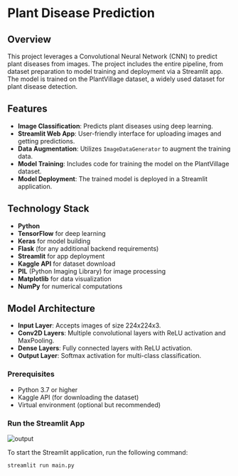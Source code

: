 # Plant Disease Prediction

## Overview
This project leverages a Convolutional Neural Network (CNN) to predict plant diseases from images. The project includes the entire pipeline, from dataset preparation to model training and deployment via a Streamlit app. The model is trained on the PlantVillage dataset, a widely used dataset for plant disease detection.

## Features
- **Image Classification**: Predicts plant diseases using deep learning.
- **Streamlit Web App**: User-friendly interface for uploading images and getting predictions.
- **Data Augmentation**: Utilizes `ImageDataGenerator` to augment the training data.
- **Model Training**: Includes code for training the model on the PlantVillage dataset.
- **Model Deployment**: The trained model is deployed in a Streamlit application.

## Technology Stack
- **Python**
- **TensorFlow** for deep learning
- **Keras** for model building
- **Flask** (for any additional backend requirements)
- **Streamlit** for app deployment
- **Kaggle API** for dataset download
- **PIL** (Python Imaging Library) for image processing
- **Matplotlib** for data visualization
- **NumPy** for numerical computations

## Model Architecture

- **Input Layer**: Accepts images of size 224x224x3.
- **Conv2D Layers**: Multiple convolutional layers with ReLU activation and MaxPooling.
- **Dense Layers**: Fully connected layers with ReLU activation.
- **Output Layer**: Softmax activation for multi-class classification.

### Prerequisites
- Python 3.7 or higher
- Kaggle API (for downloading the dataset)
- Virtual environment (optional but recommended)

### Run the Streamlit App

![output](https://github.com/user-attachments/assets/e8bc2801-3e65-463d-9953-50dce940068d)

To start the Streamlit application, run the following command:

```bash
streamlit run main.py

